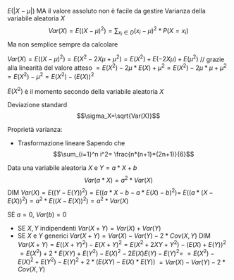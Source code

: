 $E(| X - \mu |)$ MA il valore assoluto non è facile da gestire
Varianza della variabile aleatoria $X$
$$Var(X)=E((X-\mu)^2)= \sum_{x_i \in D}(x_i-\mu)^2*P(X=x_i)$$
Ma non semplice sempre da calcolare

$Var(X)= E((X - \mu)^2) = E(X^2 -2X\mu + μ^2) = E(X^2) + E(-2X\mu) + E(μ^2)$
// grazie alla linearità del valore atteso
$= E(X^2) -2μ * E(X) + μ^2 = E(X^2) -2μ*μ +μ^2 = E(X^2) -μ^2 = E(X^2) - (E(X) )^2$

$E(X^2)$ è il momento secondo della variabile aleatoria $X$

Deviazione standard
$$\sigma_X=\sqrt{Var(X)}$$

Proprietà varianza:
- Trasformazione lineare
Sapendo che
$$\sum_{i=1}^n i^2= \frac{n*(n+1)*(2n+1)}{6}$$

Data una variabile aleatoria $X$ e $Y = a*X +b$
$$Var(a*X)=a^2*Var(X)$$
DIM
$Var(X)= E( (Y - E(Y))^2 ) = E( (a*X-b -a*E(X) -b)^2) =$ 
$E ( (a * (X - E(X))^2 ) = a^2 * E( (X - E(X))^2 ) = a^2 * Var(X)$

SE $a=0$, $Var(b)=0$

- SE $X, Y$ indipendenti
$Var(X + Y) = Var(X) + Var(Y)$
- SE $X$ e $Y$ generici
$Var(X + Y) = Var(X) - Var(Y) - 2 * Cov(X, Y)$
DIM
$Var(X + Y) = E((X + Y)^2) - E(X + Y)^2 = E(X^2 + 2XY + Y^2) - (E(X) + E(Y))^2$
$= E(X^2) + 2*E(XY) + E(Y^2) - E(X)^2 - 2E(X)E(Y) - E(Y)^2 =$
$= E(X^2) - E(X)^2 + E(Y^2) - E(Y)^2 + 2*(E(XY) - E(X)*E(Y))$
$= Var(X) - Var(Y) - 2 * Cov(X, Y)$
